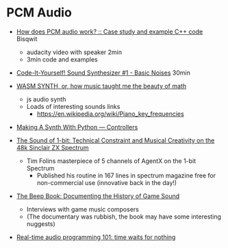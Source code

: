 PCM Audio
=========

* [How does PCM audio work? :: Case study and example C++ code](https://www.youtube.com/watch?v=m9qstmRvej8) Bisqwit
    * audacity video with speaker 2min
    * 3min code and examples
* [Code-It-Yourself! Sound Synthesizer #1 - Basic Noises](https://www.youtube.com/watch?v=tgamhuQnOkM) 30min
* [WASM SYNTH, or, how music taught me the beauty of math ](https://timdaub.github.io/2020/02/19/wasm-synth/)
    * js audio synth
    * Loads of interesting sounds links
        * https://en.wikipedia.org/wiki/Piano_key_frequencies
* [Making A Synth With Python — Controllers](https://python.plainenglish.io/build-your-own-python-synthesizer-part-3-162796b7d351)
* [The Sound of 1-bit: Technical Constraint and Musical Creativity on the 48k Sinclair ZX Spectrum](https://www.gamejournal.it/the-sound-of-1-bit-technical-constraint-as-a-driver-for-musical-creativity-on-the-48k-sinclair-zx-spectrum/)
    * Tim Folins masterpiece of 5 channels of AgentX on the 1-bit Spectrum
        * Published his routine in 167 lines in spectrum magazine free for non-commercial use (innovative back in the day!)

* [The Beep Book: Documenting the History of Game Sound](https://www.amazon.co.uk/Beep-Book-Documenting-History-Sound-ebook/dp/B01J1YDNQ8/)
    * Interviews with game music composers
    * (The documentary was rubbish, the book may have some interesting nuggests)

* [Real-time audio programming 101: time waits for nothing](http://www.rossbencina.com/code/real-time-audio-programming-101-time-waits-for-nothing)

